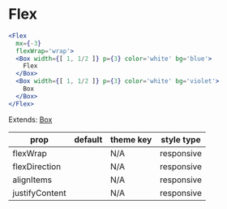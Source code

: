# Flex

```.jsx
<Flex
  mx={-3}
  flexWrap='wrap'>
  <Box width={[ 1, 1/2 ]} p={3} color='white' bg='blue'>
    Flex
  </Box>
  <Box width={[ 1, 1/2 ]} p={3} color='white' bg='violet'>
    Box
  </Box>
</Flex>
```

Extends: [Box](/components/Box)

prop | default | theme key | style type
---|---|---|---
flexWrap |  | N/A | responsive
flexDirection |  | N/A | responsive
alignItems |  | N/A | responsive
justifyContent |  | N/A | responsive